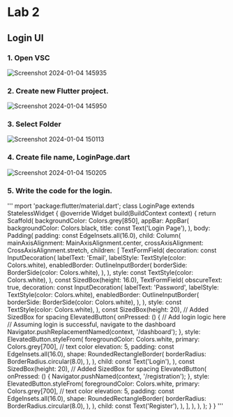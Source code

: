 # Lab 2

## Login UI

### 1. Open VSC

![Screenshot 2024-01-04 145935](https://github.com/addff/2310-ICT602/assets/128471264/b53a4700-1955-4887-bd9b-8317c8426fae)

### 2. Create new Flutter project.

![Screenshot 2024-01-04 145950](https://github.com/addff/2310-ICT602/assets/128471264/2557ca73-24fe-412b-81da-3e933f7072c9)

### 3. Select Folder

![Screenshot 2024-01-04 150113](https://github.com/addff/2310-ICT602/assets/128471264/56b4a4bf-13c9-4553-9b73-05864188bca4)

### 4. Create file name, LoginPage.dart

![Screenshot 2024-01-04 150205](https://github.com/addff/2310-ICT602/assets/128471264/a8b09a02-f30d-441b-b25b-8cbe136c2fb2)

### 5. Write the code for the login.

'''
mport 'package:flutter/material.dart';
class LoginPage extends StatelessWidget {
@override
Widget build(BuildContext context) {
return Scaffold(
backgroundColor: Colors.grey[850],
appBar: AppBar(
backgroundColor: Colors.black,
title: const Text('Login Page'),
),
body: Padding(
padding: const EdgeInsets.all(16.0),
child: Column(
mainAxisAlignment: MainAxisAlignment.center,
crossAxisAlignment: CrossAxisAlignment.stretch,
children: <Widget>[
TextFormField(
decoration: const InputDecoration(
labelText: 'Email',
labelStyle: TextStyle(color: Colors.white),
enabledBorder: OutlineInputBorder(
borderSide: BorderSide(color: Colors.white),
),
),
style: const TextStyle(color: Colors.white),
),
const SizedBox(height: 16.0),
TextFormField(
obscureText: true,
decoration: const InputDecoration(
labelText: 'Password',
labelStyle: TextStyle(color: Colors.white),
enabledBorder: OutlineInputBorder(
borderSide: BorderSide(color: Colors.white),
),
),
style: const TextStyle(color: Colors.white),
),
const SizedBox(height: 20), // Added SizedBox for spacing
ElevatedButton(
onPressed: () {
// Add login logic here
// Assuming login is successful, navigate to the dashboard
Navigator.pushReplacementNamed(context, '/dashboard');
},
style: ElevatedButton.styleFrom(
foregroundColor: Colors.white, primary: Colors.grey[700],
// text color
elevation: 5,
padding: const EdgeInsets.all(16.0),
shape: RoundedRectangleBorder(
borderRadius: BorderRadius.circular(8.0),
),
),
child: const Text('Login'),
),
const SizedBox(height: 20), // Added SizedBox for spacing
ElevatedButton(
onPressed: () {
Navigator.pushNamed(context, '/registration');
},
style: ElevatedButton.styleFrom(
foregroundColor: Colors.white, primary: Colors.grey[700],
// text color
elevation: 5,
padding: const EdgeInsets.all(16.0),
shape: RoundedRectangleBorder(
borderRadius: BorderRadius.circular(8.0),
),
),
child: const Text('Register'),
),
],
),
),
);
}
}
'''
